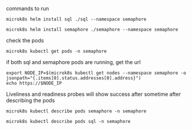commands to run
```
microk8s helm install sql ./sql --namespace semaphore
```
```
microk8s helm install semaphore ./semaphore --namespace semaphore
```
check the pods
```
microk8s kubectl get pods -n semaphore 
```

if both sql and semaphore pods are running, get the url
```
export NODE_IP=$(microk8s kubectl get nodes --namespace semaphore -o jsonpath="{.items[0].status.addresses[0].address}")
echo https://$NODE_IP
```
Liveliness and readiness probes will show success after sometime after describing the pods
```
microk8s kubectl describe pods semaphore -n semaphore
```
```
microk8s kubectl describe pods sql -n semaphore
```
